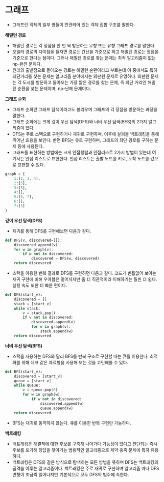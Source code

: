 # 그래프

- 그래프란 객체의 일부 쌍들이 연관되어 있는 객체 집합 구조를 말한다.



__해밀턴 경로__

- 해밀턴 경로는 각 정점을 한 번 씩 방문하는 무향 또는 유향 그래프 경로를 말한다.
- 오일러 경로의 차이점을 들자면 경로는 간선을 기준으로 하고 해밀턴 경로는 정점을 기준으로 한다는 점이다. 그러나 해밀턴 경로를 찾는 문제는 최적 알고리즘이 없는 np-완전 문제다.
- 원래의 출발점으로 돌아오는 경로는 해밀턴 순환이라고 부르는데 이 중에서도 특히 최단거리를 찾는 문제는 알고리즘 분야에서는 외판원 문제로 유명하다. 외판원 문제는 각 도시를 방문하고 돌아오는 가장 짧은 경로를 찾는 문제, 즉 최단 거리인 해밀턴 순환을 찾는 문제이며, np-난해 문제이다.



__그래프 순회__

- 그래프 순회란 그래프 탐색이라고도 불리우며 그래프의 각 정점을 방문하는 과정을 말한다.
- 그래프 순회에는 크게 깊이 우선 탐색(DFS)와 너비 우선 탐색(BFS)의 2가지 알고리즘이 있다. 
- DFS는 주로 스택으로 구현하거나 재귀로 구현하며, 이후에 살펴볼 백트래킹을 통해 뛰어난 효용을 보인다. 반면  BFS는 큐로 구현하며, 그래프의 최단 경로를 구하는 문제 등에 사용된다.
- 그래프를 표현하는 방법에는 크게 인접행렬과 인접리스트 2가지 방법이 있는데 여기서는 인접 리스트로 표현한다. 인접 리스트는 출발 노드를 키로, 도착 노드를 값으로 표현할 수 있다.

```python
graph = {
    1:[2, 3, 4],
    2:[5],
    3:[5],
    4:[],
    5:[6, 7],
    6:[],
    7:[3]
}
```



__깊이 우선 탐색(DFS)__

- 재귀를 통해 DFS를 구현해보면 다음과 같다.

```python
def DFS(v, discovered=[]):
    discovered.append(v)
    for w in graph[v]:
        if w not in discovered:
            discovered = DFS(w, discovered)
    return discovered
```



- 스택을 이용한 반복 결과로 DFS를 구현하면 다음과 같다. 코드가 빈틈없어 보이는 재귀 구현에 비해 우아함은 떨어지지만 좀 더 직관적이라 이해하기는 훨씬 더 쉽다. 실행 속도 또한 더 빠른 편이다.

```python
def DFS(start_v):
    discovered = []
    stack = [start_v]
    while stack:
        v = stack.pop()
        if v not in discovered:
            discovered.append(v)
            for w in graph[v]:
                stack.append(w)
    return discovered
```



__너비 우선 탐색(BFS)__

- 스택을 사용하는 DFS와 달리 BFS를 반복 구조로 구현할 때는 큐를 이용한다. 최적화를 위해 데크 같은 자료형을 사용해 보는 것을 고민해볼 수 있다.

```python
def BFS(start_v):
    discovered = [start_v]
    queue = [start_v]
    while queue:
        v = queue.pop(0)
        for w in graph[w]:
            if w not in discovered:
                discovered.append(w)
                queue.append(w)
    return discovered
```

- BFS는 재귀로 동작하지 않는다. 큐를 이용한 반복 구현만 가능하다.



__백트래킹__

- 백트래킹은 해결책에 대한 후보를 구축해 나아가다 가능성이 없다고 판단되는 즉시 후보를 포기해 정답을 찾아가는 범용적인 알고리즘으로 제약 충족 문제에 특히 유용하다.
- 백트래킹은 DFS와 같은 방식으로 탐색하는 모든 방법을 뜻하며 DFS는 백트래킹의 골격을 이루는 알고리즘이다. 백트래킹은 주로 재귀로 구현하며 알고리즘 마다 DFS 변형이 조금씩 일어나지만 기본적으로 모두 DFS의 범주에 속한다.